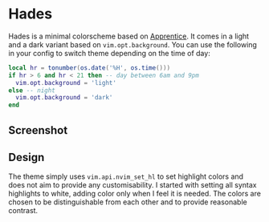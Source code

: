 # Hades

Hades is a minimal colorscheme based on [Apprentice](https://github.com/romainl/Apprentice).
It comes in a light and a dark variant based on `vim.opt.background`. You can use the following in your config to switch theme depending on the time of day:

```lua
local hr = tonumber(os.date('%H', os.time()))
if hr > 6 and hr < 21 then -- day between 6am and 9pm
  vim.opt.background = 'light'
else -- night
  vim.opt.background = 'dark'
end
```

## Screenshot


## Design

The theme simply uses `vim.api.nvim_set_hl` to set highlight colors and does not aim to provide any customisability.
I started with setting all syntax highlights to white, adding color only when I feel it is needed.
The colors are chosen to be distinguishable from each other and to provide reasonable contrast.
